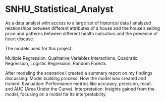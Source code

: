 # SNHU_Statistical_Analyst

As a data analyst with access to a large set of historical data I analyzed relationships between different attributes of a house and the house’s selling price and patterns between different health indicators and the presence of heart disease.

  The models used for this project:
  
  Multiple Regression, 
  Qualitative Variables Interactions, 
  Quadratic Regression, 
  Logistic Regression, 
  Random Forests

After modeling the scenarios I created a summary report on my findings discussing:
  Model building process: How the model was created and trained.
  Evaluation: Performance metrics like accuracy, precision, recall, and AUC (Area Under the Curve).
  Interpretation: Insights gained from the model, focusing on a model for its interpretability.
